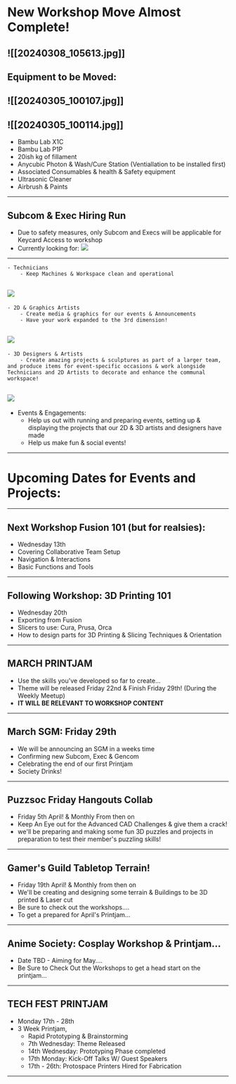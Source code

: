 # New Workshop Move Almost Complete!
![[20240308_105613.jpg]] 
---
## Equipment to be Moved:
![[20240305_100107.jpg]]
---
![[20240305_100114.jpg]]
---
* Bambu Lab X1C
* Bambu Lab P1P
* 20ish kg of fillament
* Anycubic Photon & Wash/Cure Station (Ventiallation to be installed first)
* Associated Consumables & health & Safety equipment
* Ultrasonic Cleaner
* Airbrush & Paints
---
## Subcom & Exec Hiring Run
- Due to safety measures, only Subcom and Execs will be applicable for Keycard Access to workshop
- Currently looking for:
**![](https://lh7-us.googleusercontent.com/m3xtrvIbOgytXhRDhjTsYnyk3ZMAjD0TgwwRZ3_u_aJb24jkzXLDleM1PWWbClPgeiczdRYUNyn7A2Xw2FP4hfLzSElFhSy5lk2Nxhxvpm5Uqxl00M4bKnirFYSmDL9i7a0e8IoIdkpeYBdysXs1SzMpzg=s2048)**
---
	- Technicians 
		- Keep Machines & Workspace clean and operational
**![](https://lh7-us.googleusercontent.com/m3xtrvIbOgytXhRDhjTsYnyk3ZMAjD0TgwwRZ3_u_aJb24jkzXLDleM1PWWbClPgeiczdRYUNyn7A2Xw2FP4hfLzSElFhSy5lk2Nxhxvpm5Uqxl00M4bKnirFYSmDL9i7a0e8IoIdkpeYBdysXs1SzMpzg=s2048)**
---
	- 2D & Graphics Artists
		- Create media & graphics for our events & Announcements
		- Have your work expanded to the 3rd dimension!
**![](https://lh7-us.googleusercontent.com/m3xtrvIbOgytXhRDhjTsYnyk3ZMAjD0TgwwRZ3_u_aJb24jkzXLDleM1PWWbClPgeiczdRYUNyn7A2Xw2FP4hfLzSElFhSy5lk2Nxhxvpm5Uqxl00M4bKnirFYSmDL9i7a0e8IoIdkpeYBdysXs1SzMpzg=s2048)**
---
	- 3D Designers & Artists
		- Create amazing projects & sculptures as part of a larger team, and produce items for event-specific occasions & work alongside Technicians and 2D Artists to decorate and enhance the communal workspace!
**![](https://lh7-us.googleusercontent.com/m3xtrvIbOgytXhRDhjTsYnyk3ZMAjD0TgwwRZ3_u_aJb24jkzXLDleM1PWWbClPgeiczdRYUNyn7A2Xw2FP4hfLzSElFhSy5lk2Nxhxvpm5Uqxl00M4bKnirFYSmDL9i7a0e8IoIdkpeYBdysXs1SzMpzg=s2048)**
---
* Events & Engagements:
	- Help us out with running and preparing events, setting up & displaying the projects that our 2D & 3D artists and designers have made
	- Help us make fun & social events!
---
# Upcoming Dates for Events and Projects:
---
## Next Workshop Fusion 101 (but for realsies):
- Wednesday 13th
- Covering Collaborative Team Setup
- Navigation & Interactions
- Basic Functions and Tools
---
## Following Workshop: 3D Printing 101
* Wednesday 20th
* Exporting from Fusion
* Slicers to use: Cura, Prusa, Orca
* How to design parts for 3D Printing & Slicing Techniques & Orientation
---
## MARCH PRINTJAM
- Use the skills you've developed so far to create...
- Theme will be released Friday 22nd & Finish Friday 29th! (During the Weekly Meetup)
- **IT WILL BE RELEVANT TO WORKSHOP CONTENT**
---
## March SGM: Friday 29th
- We will be announcing an SGM in a weeks time
- Confirming new Subcom, Exec & Gencom
- Celebrating the end of our first Printjam
- Society Drinks!
---
## Puzzsoc Friday Hangouts Collab
- Friday 5th April! & Monthly From then on
- Keep An Eye out for the Advanced CAD Challenges & give them a crack!
- we'll be preparing and making some fun 3D puzzles and projects in preparation to test their member's puzzling skills!
---
## Gamer's Guild Tabletop Terrain!
- Friday 19th April! & Monthly from then on
- We'll be creating and designing some terrain & Buildings to be 3D printed & Laser cut
- Be sure to check out the workshops....
- To get a prepared for April's Printjam...
---
## Anime Society: Cosplay Workshop & Printjam...
- Date TBD - Aiming for May....
- Be Sure to Check Out the Workshops to get a head start on the printjam...
---
## TECH FEST PRINTJAM
- Monday 17th - 28th
- 3 Week Printjam, 
	- Rapid Prototyping & Brainstorming 
	- 7th Wednesday: Theme Released
	- 14th Wednesday: Prototyping Phase completed
	- 17th Monday: Kick-Off Talks W/ Guest Speakers
	- 17th - 26th: Protospace Printers Hired for Fabrication
---
